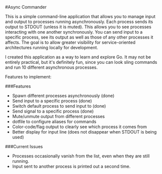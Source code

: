 #Async Commander

This is a simple command-line application that allows you to manage input and output to processes running asynchronously.  Each process sends its output to STDOUT (unless it is muted).  This allows you to see processes interacting with one another synchronously.  You can send input to a specific process, see its output as well as those of any other processes it affects.  The goal is to allow greater visibility for service-oriented architectures running locally for development.

I created this application as a way to learn and explore Go.  It may not be entirely practical, but it's definitely fun, since you can look sling commands and run 10 different asynchronous processes.

Features to implement:

###Features 
 - Spawn different processes asynchronously (done)
 - Send input to a specific process (done)
 - Switch default process to send input to (done)
 - Send signal to a specific process (done)
 - Mute/unmute output from different processes
 - dotfile to configure aliases for commands
 - Color-code/flag output to clearly see which process it comes from
 - Better display for input line (does not disappear when STDOUT is being used)

###Current Issues
 - Processes occasionally vanish from the list, even when they are still running.
 - Input sent to another process is printed out a second time.
